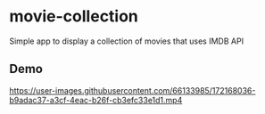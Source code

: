 # movie-collection
Simple app to display a collection of movies that uses IMDB API

## Demo
https://user-images.githubusercontent.com/66133985/172168036-b9adac37-a3cf-4eac-b26f-cb3efc33e1d1.mp4
